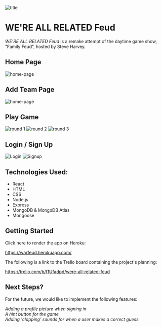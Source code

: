 ![title](https://i.imgur.com/7BfUyY1.jpg)

# WE'RE ALL RELATED Feud

_WE'RE ALL RELATED Feud_ is a remake attempt of the daytime game show, "Family Feud", hosted by Steve Harvey.

## Home Page

![home-page](https://i.imgur.com/Vkdm0gt.jpg)

## Add Team Page

![home-page](https://i.imgur.com/fyxy7vc.jpg)

## Play Game

![round 1](https://i.imgur.com/FeNxNM7.jpg)
![round 2](https://i.imgur.com/DuE7tfA.jpg)
![round 3](https://i.imgur.com/5BGaNJx.jpg)

## Login / Sign Up

![Login](https://i.imgur.com/lZrgCTM.jpg)
![Signup](https://i.imgur.com/cDJh4sP.jpg)

## Technologies Used:

- React
- HTML
- CSS
- Node.js
- Express
- MongoDB & MongoDB Atlas
- Mongoose

## Getting Started

Click here to render the app on Heroku:

https://warfeud.herokuapp.com/

The following is a link to the Trello board containing the project's planning:

https://trello.com/b/f1Ufadpd/were-all-related-feud

## Next Steps?

For the future, we would like to implement the following features:

_Adding a profile picture when signing in_<br>
_A hint button for the game_<br>
_Adding 'clapping' sounds for when a user makes a correct guess_
